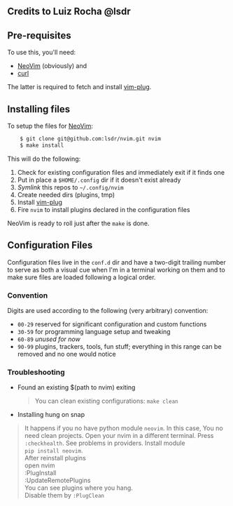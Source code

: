 ## Credits to Luiz Rocha @lsdr

## Pre-requisites

To use this, you'll need:

* [NeoVim](https://neovim.io/) (obviously) and
* [curl](https://curl.haxx.se/)

The latter is required to fetch and install [vim-plug][plug].

## Installing files

To setup the files for [NeoVim](https://neovim.io/):
```sh
    $ git clone git@github.com:lsdr/nvim.git nvim
    $ make install
```

This will do the following:

1. Check for existing configuration files and immediately exit if it finds one
1. Put in place a `$HOME/.config` dir if it doesn't exist already
1. _Symlink_ this repos to `~/.config/nvim`
1. Create needed dirs (plugins, tmp)
1. Install [vim-plug][plug]
1. Fire `nvim` to install plugins declared in the configuration files

NeoVim is ready to roll just after the `make` is done.

## Configuration Files

Configuration files live in the `conf.d` dir and have a two-digit trailing
number to serve as both a visual cue when I'm in a terminal working on them and
to make sure files are loaded following a logical order.

### Convention

Digits are used according to the following (very arbitrary) convention:

* `00-29` reserved for significant configuration and custom functions
* `30-59` for programming language setup and tweaking
* `60-89` _unused for now_
* `90-99` plugins, trackers, tools, fun stuff; everything in this range can be
  removed and no one would notice

### Troubleshooting
* Found an existing $(path to nvim) exiting
  > You can clean existing configurations: `make clean`

* Installing hung on snap
 > It happens if you no have python module `neovim`. In this case, 
>You no need clean projects. Open your nvim in a different terminal. 
>Press  `:checkhealth`. See problems in providers. 
>Install module   
>`pip install neovim`.  
>After reinstall plugins   
>open nvim  
:PlugInstall  
:UpdateRemotePlugins  
> You can see plugins where you hang.   
>Disable them by `:PlugClean`
>

[plug]: https://github.com/junegunn/vim-plug
